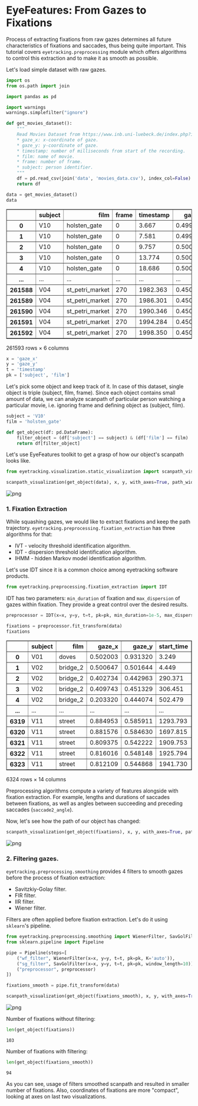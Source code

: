 # EyeFeatures: From Gazes to Fixations

Process of extracting fixations from raw gazes determines all future characteristics of fixations and saccades, thus being quite important. This tutorial covers `eyetracking.preprocessing` module which offers algorithms to control this extraction and to make it as smooth as possible.

Let's load simple dataset with raw gazes.


```python
import os
from os.path import join

import pandas as pd

import warnings
warnings.simplefilter("ignore")
```


```python
def get_movies_dataset():
    """
    Read Movies Dataset from https://www.inb.uni-luebeck.de/index.php?id=515, statimages.
    * gaze_x: x-coordinate of gaze.
    * gaze_y: y-coordinate of gaze.
    * timestamp: number of milliseconds from start of the recording.
    * film: name of movie.
    * frame: number of frame.
    * subject: person identifier.
    """
    df = pd.read_csv(join('data', 'movies_data.csv'), index_col=False)
    return df
```


```python
data = get_movies_dataset()
data
```




<div>
<style scoped>
    .dataframe tbody tr th:only-of-type {
        vertical-align: middle;
    }

    .dataframe tbody tr th {
        vertical-align: top;
    }

    .dataframe thead th {
        text-align: right;
    }
</style>
<table border="1" class="dataframe">
  <thead>
    <tr style="text-align: right;">
      <th></th>
      <th>subject</th>
      <th>film</th>
      <th>frame</th>
      <th>timestamp</th>
      <th>gaze_x</th>
      <th>gaze_y</th>
    </tr>
  </thead>
  <tbody>
    <tr>
      <th>0</th>
      <td>V10</td>
      <td>holsten_gate</td>
      <td>0</td>
      <td>3.667</td>
      <td>0.499219</td>
      <td>0.501482</td>
    </tr>
    <tr>
      <th>1</th>
      <td>V10</td>
      <td>holsten_gate</td>
      <td>0</td>
      <td>7.581</td>
      <td>0.499219</td>
      <td>0.502962</td>
    </tr>
    <tr>
      <th>2</th>
      <td>V10</td>
      <td>holsten_gate</td>
      <td>0</td>
      <td>9.757</td>
      <td>0.500000</td>
      <td>0.501482</td>
    </tr>
    <tr>
      <th>3</th>
      <td>V10</td>
      <td>holsten_gate</td>
      <td>0</td>
      <td>13.774</td>
      <td>0.500000</td>
      <td>0.500000</td>
    </tr>
    <tr>
      <th>4</th>
      <td>V10</td>
      <td>holsten_gate</td>
      <td>0</td>
      <td>18.686</td>
      <td>0.500000</td>
      <td>0.500000</td>
    </tr>
    <tr>
      <th>...</th>
      <td>...</td>
      <td>...</td>
      <td>...</td>
      <td>...</td>
      <td>...</td>
      <td>...</td>
    </tr>
    <tr>
      <th>261588</th>
      <td>V04</td>
      <td>st_petri_market</td>
      <td>270</td>
      <td>1982.363</td>
      <td>0.450781</td>
      <td>0.704444</td>
    </tr>
    <tr>
      <th>261589</th>
      <td>V04</td>
      <td>st_petri_market</td>
      <td>270</td>
      <td>1986.301</td>
      <td>0.450781</td>
      <td>0.704444</td>
    </tr>
    <tr>
      <th>261590</th>
      <td>V04</td>
      <td>st_petri_market</td>
      <td>270</td>
      <td>1990.346</td>
      <td>0.450781</td>
      <td>0.704444</td>
    </tr>
    <tr>
      <th>261591</th>
      <td>V04</td>
      <td>st_petri_market</td>
      <td>270</td>
      <td>1994.284</td>
      <td>0.450000</td>
      <td>0.704444</td>
    </tr>
    <tr>
      <th>261592</th>
      <td>V04</td>
      <td>st_petri_market</td>
      <td>270</td>
      <td>1998.350</td>
      <td>0.450000</td>
      <td>0.704444</td>
    </tr>
  </tbody>
</table>
<p>261593 rows × 6 columns</p>
</div>




```python
x = 'gaze_x'
y = 'gaze_y'
t = 'timestamp'
pk = ['subject', 'film']
```

Let's pick some object and keep track of it. In case of this dataset, single object is triple (subject, film, frame). Since each object contains small amount of data, we can analyze scanpath of particular person watching a particular movie, i.e. ignoring frame and defining object as (subject, film).


```python
subject = 'V10'
film = 'holsten_gate'

def get_object(df: pd.DataFrame):
    filter_object = (df['subject'] == subject) & (df['film'] == film)
    return df[filter_object]
```

Let's use EyeFeatures toolkit to get a grasp of how our object's scanpath looks like.


```python
from eyetracking.visualization.static_visualization import scanpath_visualization
```


```python
scanpath_visualization(get_object(data), x, y, with_axes=True, path_width=1)
```


    
![png](images/prep_output_9_0.png)
    


### 1. Fixation Extraction

While squashing gazes, we would like to extract fixations and keep the path trajectory. `eyetracking.preprocessing.fixation_extraction` has three algorithms for that:
* IVT  - velocity threshold identification algorithm.
* IDT  - dispersion threshold identification algorithm.
* IHMM - hidden Markov model identification algorithm.

Let's use IDT since it is a common choice among eyetracking software products.


```python
from eyetracking.preprocessing.fixation_extraction import IDT
```

IDT has two parameters: `min_duration` of fixation and `max_dispersion` of gazes within fixation. They provide a great control over the desired results.


```python
preprocessor = IDT(x=x, y=y, t=t, pk=pk, min_duration=1e-5, max_dispersion=1e-3)

fixations = preprocessor.fit_transform(data)
fixations
```




<div>
<style scoped>
    .dataframe tbody tr th:only-of-type {
        vertical-align: middle;
    }

    .dataframe tbody tr th {
        vertical-align: top;
    }

    .dataframe thead th {
        text-align: right;
    }
</style>
<table border="1" class="dataframe">
  <thead>
    <tr style="text-align: right;">
      <th></th>
      <th>subject</th>
      <th>film</th>
      <th>gaze_x</th>
      <th>gaze_y</th>
      <th>start_time</th>
      <th>end_time</th>
      <th>distance_min</th>
      <th>distance_max</th>
      <th>dispersion</th>
      <th>duration</th>
      <th>saccade_duration</th>
      <th>saccade_length</th>
      <th>saccade_angle</th>
      <th>saccade2_angle</th>
    </tr>
  </thead>
  <tbody>
    <tr>
      <th>0</th>
      <td>V01</td>
      <td>doves</td>
      <td>0.502003</td>
      <td>0.931320</td>
      <td>3.249</td>
      <td>1133.132</td>
      <td>0.000000</td>
      <td>0.001675</td>
      <td>0.000781</td>
      <td>1129.883</td>
      <td>0.000</td>
      <td>0.000000</td>
      <td>0.000000</td>
      <td>0.000000</td>
    </tr>
    <tr>
      <th>1</th>
      <td>V02</td>
      <td>bridge_2</td>
      <td>0.500647</td>
      <td>0.501644</td>
      <td>4.449</td>
      <td>254.506</td>
      <td>0.000000</td>
      <td>0.002964</td>
      <td>0.000781</td>
      <td>250.057</td>
      <td>0.000</td>
      <td>0.000000</td>
      <td>0.000000</td>
      <td>0.000000</td>
    </tr>
    <tr>
      <th>2</th>
      <td>V02</td>
      <td>bridge_2</td>
      <td>0.402734</td>
      <td>0.442963</td>
      <td>290.371</td>
      <td>294.465</td>
      <td>0.001563</td>
      <td>0.001675</td>
      <td>0.000781</td>
      <td>4.094</td>
      <td>35.865</td>
      <td>0.114150</td>
      <td>210.934825</td>
      <td>19.111463</td>
    </tr>
    <tr>
      <th>3</th>
      <td>V02</td>
      <td>bridge_2</td>
      <td>0.409743</td>
      <td>0.451329</td>
      <td>306.451</td>
      <td>438.509</td>
      <td>0.000000</td>
      <td>0.003064</td>
      <td>0.000781</td>
      <td>132.058</td>
      <td>11.986</td>
      <td>0.010913</td>
      <td>50.046288</td>
      <td>48.033449</td>
    </tr>
    <tr>
      <th>4</th>
      <td>V02</td>
      <td>bridge_2</td>
      <td>0.203320</td>
      <td>0.444074</td>
      <td>502.479</td>
      <td>514.339</td>
      <td>0.000781</td>
      <td>0.004444</td>
      <td>0.000781</td>
      <td>11.860</td>
      <td>63.970</td>
      <td>0.206550</td>
      <td>182.012839</td>
      <td>40.667033</td>
    </tr>
    <tr>
      <th>...</th>
      <td>...</td>
      <td>...</td>
      <td>...</td>
      <td>...</td>
      <td>...</td>
      <td>...</td>
      <td>...</td>
      <td>...</td>
      <td>...</td>
      <td>...</td>
      <td>...</td>
      <td>...</td>
      <td>...</td>
      <td>...</td>
    </tr>
    <tr>
      <th>6319</th>
      <td>V11</td>
      <td>street</td>
      <td>0.884953</td>
      <td>0.585911</td>
      <td>1293.793</td>
      <td>1689.775</td>
      <td>0.000000</td>
      <td>0.001675</td>
      <td>0.000781</td>
      <td>395.982</td>
      <td>8.035</td>
      <td>0.007695</td>
      <td>222.514354</td>
      <td>158.264124</td>
    </tr>
    <tr>
      <th>6320</th>
      <td>V11</td>
      <td>street</td>
      <td>0.881576</td>
      <td>0.584630</td>
      <td>1697.815</td>
      <td>1885.798</td>
      <td>0.000000</td>
      <td>0.002773</td>
      <td>0.000781</td>
      <td>187.983</td>
      <td>8.040</td>
      <td>0.003613</td>
      <td>200.778478</td>
      <td>189.649606</td>
    </tr>
    <tr>
      <th>6321</th>
      <td>V11</td>
      <td>street</td>
      <td>0.809375</td>
      <td>0.542222</td>
      <td>1909.753</td>
      <td>1913.711</td>
      <td>0.001481</td>
      <td>0.004513</td>
      <td>0.000000</td>
      <td>3.958</td>
      <td>23.955</td>
      <td>0.083734</td>
      <td>210.428084</td>
      <td>11.315721</td>
    </tr>
    <tr>
      <th>6322</th>
      <td>V11</td>
      <td>street</td>
      <td>0.816016</td>
      <td>0.548148</td>
      <td>1925.794</td>
      <td>1929.769</td>
      <td>0.000781</td>
      <td>0.001675</td>
      <td>0.000781</td>
      <td>3.975</td>
      <td>12.083</td>
      <td>0.008900</td>
      <td>41.743804</td>
      <td>1.723784</td>
    </tr>
    <tr>
      <th>6323</th>
      <td>V11</td>
      <td>street</td>
      <td>0.812109</td>
      <td>0.544868</td>
      <td>1941.730</td>
      <td>1993.637</td>
      <td>0.000000</td>
      <td>0.001675</td>
      <td>0.000781</td>
      <td>51.907</td>
      <td>11.961</td>
      <td>0.005101</td>
      <td>220.020020</td>
      <td>0.000000</td>
    </tr>
  </tbody>
</table>
<p>6324 rows × 14 columns</p>
</div>



Preprocessing algorithms compute a variety of features alongside with fixation extraction. For example, lengths and durations of saccades between fixations, as well as angles between succeeding and preceding saccades (`saccade2_angle`).

Now, let's see how the path of our object has changed:


```python
scanpath_visualization(get_object(fixations), x, y, with_axes=True, path_width=1)
```


    
![png](images/prep_output_15_0.png)
    


### 2. Filtering gazes.

`eyetracking.preprocessing.smoothing` provides 4 filters to smooth gazes before the process of fixation extraction:
* Savitzkiy-Golay filter.
* FIR filter.
* IIR filter.
* Wiener filter.

Filters are often applied before fixation extraction. Let's do it using `sklearn`'s pipeline.


```python
from eyetracking.preprocessing.smoothing import WienerFilter, SavGolFilter
from sklearn.pipeline import Pipeline

pipe = Pipeline(steps=[
    ("wf_filter", WienerFilter(x=x, y=y, t=t, pk=pk, K='auto')),          # Wiener filter
    ("sg_filter", SavGolFilter(x=x, y=y, t=t, pk=pk, window_length=10)),  # Savitzkiy-Golay filter
    ("preprocessor", preprocessor)                                        # IDT algorithm
])

fixations_smooth = pipe.fit_transform(data)
```


```python
scanpath_visualization(get_object(fixations_smooth), x, y, with_axes=True, path_width=1)
```


    
![png](images/prep_output_18_0.png)
    


Number of fixations without filtering:


```python
len(get_object(fixations))
```




    103



Number of fixations with filtering:


```python
len(get_object(fixations_smooth))
```




    94



As you can see, usage of filters smoothed scanpath and resulted in smaller number of fixations. Also, coordinates of fixations are more "compact", looking at axes on last two visualizations.
